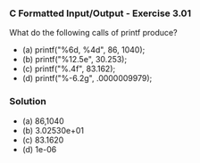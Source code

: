 ### C Formatted Input/Output - Exercise 3.01

What do the following calls of printf produce?

- (a) printf("%6d, %4d", 86, 1040);
- (b) printf("%12.5e", 30.253);
- (c) printf("%.4f", 83.162);
- (d) printf("%-6.2g", .0000009979);

### Solution

- (a) 86,1040
- (b) 3.02530e+01
- (c) 83.1620
- (d) 1e-06